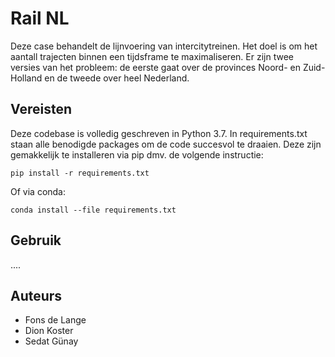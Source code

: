 # Rail NL 
Deze case behandelt de lijnvoering van intercitytreinen. Het doel is om het aantall trajecten binnen een tijdsframe te maximaliseren. Er zijn twee versies van het probleem:
de eerste gaat over de provinces Noord- en Zuid- Holland en de tweede over heel Nederland. 

## Vereisten

Deze codebase is volledig geschreven in Python 3.7. In requirements.txt staan alle benodigde packages om de code succesvol te draaien. Deze zijn gemakkelijk te installeren via pip dmv. de volgende instructie:

```
pip install -r requirements.txt
```

Of via conda:

```
conda install --file requirements.txt
```

## Gebruik 
....


## Auteurs 
- Fons de Lange
- Dion Koster
- Sedat Günay
